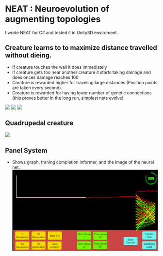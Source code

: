 # NEAT : Neuroevolution of augmenting topologies
I wrote NEAT for C# and tested it in Unity3D enviroment. 

## Creature learns to to maximize distance travelled without dieing. 
- If creature touches the wall it does immediately
- If creature gets too near another creature it starts taking damage and does onces damage reaches 100 
- Creature is rewarded higher for traveling large distances (Position points are taken every second). 
- Creature is rewarded for having lower number of genetic connections (this proves better in the long run, simplest nets evolve)

![](http://imgur.com/8rXClcx.gif)
![](http://imgur.com/Fy4w4sb.gif)
![](http://imgur.com/1vvlWrX.gif)

## Quadrupedal creature
![](http://imgur.com/de6P6Cu.gif)

## Panel System 
- Shows graph, traning completion informer, and the image of the neural net.
![Alt text](https://github.com/InderPabla/NEAT/blob/master/Images/Panel.PNG "Panel System")

